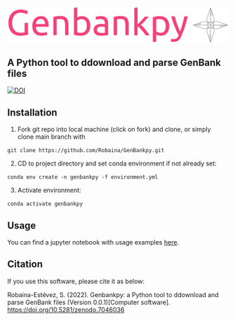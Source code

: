 ![logo](assets/logo.png)
## A Python tool to ddownload and parse GenBank files

[![DOI](https://zenodo.org/badge/434408493.svg)](https://zenodo.org/badge/latestdoi/434408493)

## Installation
1. Fork git repo into local machine (click on fork) and clone, or simply clone main branch with
```
git clone https://github.com/Robaina/GenBankpy.git
```
2. CD to project directory and set conda environment if not already set:
```
conda env create -n genbankpy -f environment.yml
```

3. Activate environment:
```
conda activate genbankpy
```
## Usage

You can find a jupyter notebook with usage examples [here](examples/examples.ipynb).

## Citation

If you use this software, please cite it as below:

Robaina-Estévez, S. (2022). Genbankpy: a Python tool to ddownload and parse GenBank files (Version 0.0.1)[Computer software]. https://doi.org/10.5281/zenodo.7046036